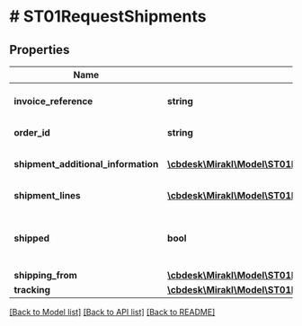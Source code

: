 # # ST01RequestShipments

## Properties

Name | Type | Description | Notes
------------ | ------------- | ------------- | -------------
**invoice_reference** | **string** | Shipment&#39;s invoice reference | [optional]
**order_id** | **string** | Order identifier | [optional]
**shipment_additional_information** | [**\cbdesk\Mirakl\Model\ST01RequestShipmentsShipmentAdditionalInformation[]**](ST01RequestShipmentsShipmentAdditionalInformation.md) | Shipment&#39;s additional information | [optional]
**shipment_lines** | [**\cbdesk\Mirakl\Model\ST01RequestShipmentsShipmentLines[]**](ST01RequestShipmentsShipmentLines.md) | Shipment lines | [optional]
**shipped** | **bool** | If true, the shipment is shipped after its creation | [optional] [default to false]
**shipping_from** | [**\cbdesk\Mirakl\Model\ST01RequestShipmentsShippingFrom**](ST01RequestShipmentsShippingFrom.md) |  | [optional]
**tracking** | [**\cbdesk\Mirakl\Model\ST01RequestShipmentsTracking**](ST01RequestShipmentsTracking.md) |  | [optional]

[[Back to Model list]](../../README.md#models) [[Back to API list]](../../README.md#endpoints) [[Back to README]](../../README.md)
